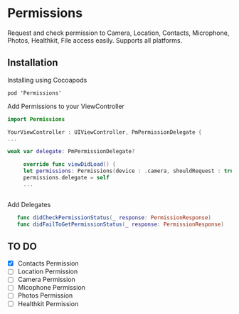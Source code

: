 # Permissions
Request and check permission to Camera, Location, Contacts, Microphone, Photos, Healthkit, File access easily. Supports all platforms.

## Installation
Installing using Cocoapods

```
pod 'Permissions'
```
Add Permissions to your ViewController

```Swift
import Permissions

YourViewController : UIViewController, PmPermissionDelegate {
...

weak var delegate: PmPermissionDelegate?

     override func viewDidLoad() {
     let permissions: Permissions(device : .camera, shouldRequest : true)
     permissions.delegate = self
     ...
     
```

Add Delegates
 ```swift
    func didCheckPermissionStatus(_ response: PermissionResponse)
    func didFailToGetPermissionStatus(_ response: PermissionResponse)
```

## TO DO
- [x] Contacts Permission
- [ ]  Location Permission
- [ ]  Camera Permission
- [ ]  Micophone Permission
- [ ]  Photos Permission
- [ ]  Healthkit Permission
